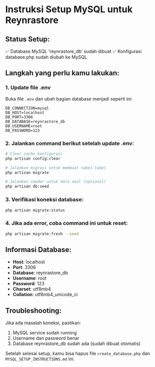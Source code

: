 # Instruksi Setup MySQL untuk Reynrastore

## Status Setup:
✅ Database MySQL 'reynrastore_db' sudah dibuat
✅ Konfigurasi database.php sudah diubah ke MySQL

## Langkah yang perlu kamu lakukan:

### 1. Update file .env
Buka file `.env` dan ubah bagian database menjadi seperti ini:

```env
DB_CONNECTION=mysql
DB_HOST=localhost
DB_PORT=3306
DB_DATABASE=reynrastore_db
DB_USERNAME=root
DB_PASSWORD=123
```

### 2. Jalankan command berikut setelah update .env:

```bash
# Clear cache konfigurasi
php artisan config:clear

# Jalankan migrasi untuk membuat tabel-tabel
php artisan migrate

# Jalankan seeder untuk data awal (opsional)
php artisan db:seed
```

### 3. Verifikasi koneksi database:
```bash
php artisan migrate:status
```

### 4. Jika ada error, coba command ini untuk reset:
```bash
php artisan migrate:fresh --seed
```

## Informasi Database:
- **Host**: localhost
- **Port**: 3306
- **Database**: reynrastore_db
- **Username**: root
- **Password**: 123
- **Charset**: utf8mb4
- **Collation**: utf8mb4_unicode_ci

## Troubleshooting:
Jika ada masalah koneksi, pastikan:
1. MySQL service sudah running
2. Username dan password benar
3. Database reynrastore_db sudah ada (sudah dibuat otomatis)

Setelah selesai setup, kamu bisa hapus file `create_database.php` dan `MYSQL_SETUP_INSTRUCTIONS.md` ini.
